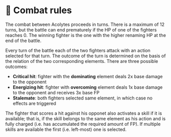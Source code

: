 # 🥊 Combat rules

The combat between Acolytes proceeds in turns. There is a maximum of 12 turns, but the battle can end prematurely if the HP of one of the fighters reaches 0. The winning fighter is the one with the higher renaming HP at the end of the battle.

Every turn of the battle each of the two fighters attack with an action selected for that turn. The outcome of the turn is determined on the basis of the relation of the two corresponding elements. There are three possible outcomes:

* **Critical hit**: fighter with the **dominating** element deals 2x base damage to the opponent
* **Energizing hit**: fighter with **overcoming** element deals 1x base damage to the opponent and receives 3x base FP
* **Stalemate**: both fighters selected same element, in which case no effects are triggered

The fighter that scores a hit against his opponet also activates a skill if it is available; that is, if the skill belongs to the same element as his action and is fully charged (i.e. has accumulated the required amount of FP). If multiple skills are available the first (i.e. left-most) one is selected.
